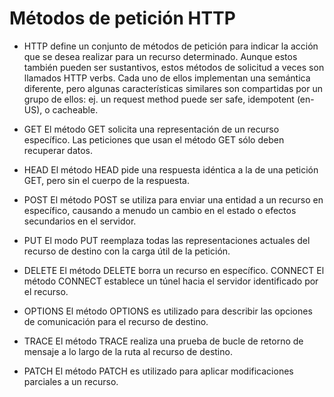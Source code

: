 # Métodos de petición HTTP

* HTTP define un conjunto de métodos de petición para indicar la acción que se desea realizar para
un recurso determinado. Aunque estos también pueden ser sustantivos, estos métodos de solicitud a
veces son llamados HTTP verbs. Cada uno de ellos implementan una semántica diferente, pero
algunas características similares son compartidas por un grupo de ellos: ej. un request method puede
ser safe, idempotent (en-US), o cacheable.
* GET
El método GET solicita una representación de un recurso específico. Las peticiones
que usan el método GET sólo deben recuperar datos.

* HEAD
El método HEAD pide una respuesta idéntica a la de una petición GET, pero sin el
cuerpo de la respuesta.

* POST
El método POST se utiliza para enviar una entidad a un recurso en específico,
causando a menudo un cambio en el estado o efectos secundarios en el servidor.

* PUT
El modo PUT reemplaza todas las representaciones actuales del recurso de destino con
la carga útil de la petición.

* DELETE
El método DELETE borra un recurso en específico.
CONNECT
El método CONNECT establece un túnel hacia el servidor identificado por el recurso.

* OPTIONS
El método OPTIONS es utilizado para describir las opciones de comunicación para el
recurso de destino.

* TRACE
El método TRACE realiza una prueba de bucle de retorno de mensaje a lo largo de la
ruta al recurso de destino.

* PATCH
El método PATCH es utilizado para aplicar modificaciones parciales a un recurso.